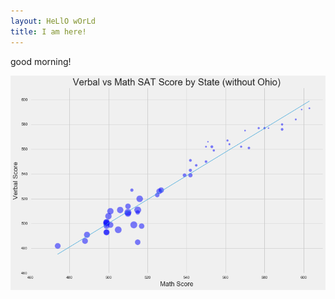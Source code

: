 ```yaml
---
layout: HeLlO wOrLd
title: I am here!
---
```

good morning!

![here is a nice plot!](../images/SAT_chart.png)
